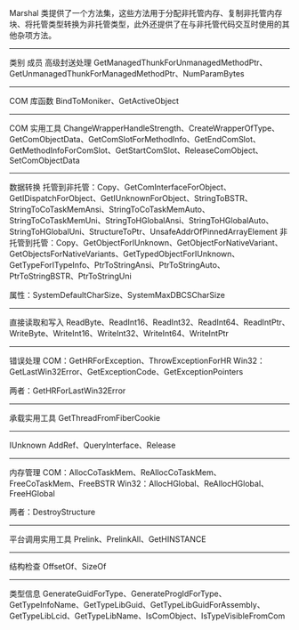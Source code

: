 Marshal 类提供了一个方法集，这些方法用于分配非托管内存、复制非托管内存块、将托管类型转换为非托管类型，此外还提供了在与非托管代码交互时使用的其他杂项方法。


---


类别 成员
高级封送处理 GetManagedThunkForUnmanagedMethodPtr、GetUnmanagedThunkForManagedMethodPtr、NumParamBytes


---


COM 库函数 BindToMoniker、GetActiveObject


---


COM 实用工具 ChangeWrapperHandleStrength、CreateWrapperOfType、GetComObjectData、GetComSlotForMethodInfo、GetEndComSlot、GetMethodInfoForComSlot、GetStartComSlot、ReleaseComObject、SetComObjectData

---


数据转换 托管到非托管：Copy、GetComInterfaceForObject、GetIDispatchForObject、GetIUnknownForObject、StringToBSTR、StringToCoTaskMemAnsi、StringToCoTaskMemAuto、StringToCoTaskMemUni、StringToHGlobalAnsi、StringToHGlobalAuto、StringToHGlobalUni、StructureToPtr、UnsafeAddrOfPinnedArrayElement
非托管到托管：Copy、GetObjectForIUnknown、GetObjectForNativeVariant、GetObjectsForNativeVariants、GetTypedObjectForIUnknown、GetTypeForITypeInfo、PtrToStringAnsi、PtrToStringAuto、PtrToStringBSTR、PtrToStringUni

属性：SystemDefaultCharSize、SystemMaxDBCSCharSize


---


直接读取和写入 ReadByte、ReadInt16、ReadInt32、ReadInt64、ReadIntPtr、WriteByte、WriteInt16、WriteInt32、WriteInt64、WriteIntPtr

---


错误处理 COM：GetHRForException、ThrowExceptionForHR
Win32：GetLastWin32Error、GetExceptionCode、GetExceptionPointers

两者：GetHRForLastWin32Error


---


承载实用工具 GetThreadFromFiberCookie

---


IUnknown AddRef、QueryInterface、Release

---


内存管理 COM：AllocCoTaskMem、ReAllocCoTaskMem、FreeCoTaskMem、FreeBSTR
Win32：AllocHGlobal、ReAllocHGlobal、FreeHGlobal

两者：DestroyStructure


---


平台调用实用工具 Prelink、PrelinkAll、GetHINSTANCE

---


结构检查 OffsetOf、SizeOf

---


类型信息 GenerateGuidForType、GenerateProgIdForType、GetTypeInfoName、GetTypeLibGuid、GetTypeLibGuidForAssembly、GetTypeLibLcid、GetTypeLibName、IsComObject、IsTypeVisibleFromCom

